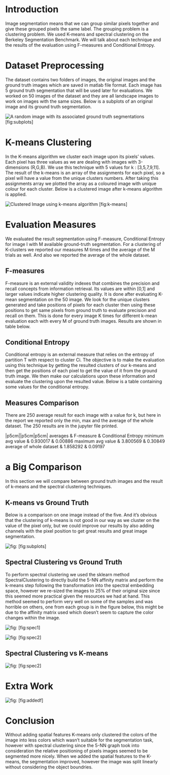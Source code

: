 Introduction
============

Image segmentation means that we can group similar pixels together and give these grouped pixels the same label. The grouping problem is a clustering problem. We used K-means and spectral clustering on the Berkeley Segmentation Benchmark. We will talk about each technique and the results of the evaluation using F-measures and Conditional Entropy.

Dataset Preprocessing
=====================

The dataset contains two folders of images, the original images and the ground truth images which are saved in matlab file format. Each image has 5 ground truth segmentation that will be used later for evaluations. We worked on 50 images of the dataset and they are all landscape images to work on images with the same sizes. Below is a subplots of an original image and its ground truth segmentation.

![A random image with its associated ground truth segmentations](images/comb_images.jpg "fig:") [fig:subplots]

K-means Clustering
==================

In the K-means algorithm we cluster each image upon its pixels’ values. Each pixel has three values as we are dealing with images with 3-dimensions (R,G,B). We use this technique with 5 values for k : [3,5,7,9,11]. The result of the k-means is an array of the assignments for each pixel, so a pixel will have a value from the unique clusters numbers. After taking this assignments array we plotted the array as a coloured image with unique colour for each cluster. Below is a clustered image after k-means algorithm is applied.

![Clustered Image using k-means algorithm](images/k-means.jpg "fig:") [fig:k-means]

Evaluation Measures
===================

We evaluated the result segmentation using F-measure, Conditional Entropy for image I with M available ground-truth segmentation. For a clustering of K-clusters we reported our measures M times and the average of the M trials as well. And also we reported the average of the whole dataset.

F-measures
----------

F-measure is an external validity indexes that combines the precision and recall concepts from information retrieval. Its values are within [0,1] and larger values indicate higher clustering quality. It is done after evaluating K-mean segmentation on the 50 image. We look for the unique clusters generated and take positions of pixels for each cluster then using these positions to get same pixels from ground truth to evaluate precision and recall on them. This is done for every image K times for different k-mean evaluation each with every M of ground truth images. Results are shown in table below.

Conditional Entropy
-------------------

Conditional entropy is an external measure that relies on the entropy of partition T with respect to cluster Ci. The objective is to make the evaluation using this technique by getting the resulted clusters of our k-means and then get the positions of each pixel to get the value of it from the ground truth image. We then make our calculations upon these information and evaluate the clustering upon the resulted value. Below is a table containing some values for the conditional entropy.

Measures Comparison
-------------------

There are 250 average result for each image with a value for k, but here in the report we reported only the min, max and the average of the whole dataset. The 250 results are in the jupyter file printed.

<span> |p<span>5cm</span>||p<span>5cm</span>|p<span>5cm</span>| </span>
averages & F-measure & Conditional Entropy
minimum avg value & 0.930017 & 0.00886
maximum avg value & 3.800569 & 0.30849
average of whole dataset & 1.858292 & 0.09197

a Big Comparison
================

In this section we will compare between ground truth images and the result of k-means and the spectral clustering techniques.

K-means vs Ground Truth
-----------------------

Below is a comparison on one image instead of the five. And it’s obvious that the clustering of k-means is not good in our way as we cluster on the value of the pixel only, but we could improve our results by also adding channels with the pixel position to get great results and great image segmentation.

![](images/comparison1.jpg "fig:") [fig:subplots]

Spectral Clustering vs Ground Truth
-----------------------------------

To perform spectral clustering we used the sklearn method SpectralClustering to directly build the 5-NN affinity matrix and perform the k-means step following the transformation into the spectral embedding space, however we re-sized the images to 25% of their original size since this seemed more practical given the resources we had at hand. This method seemed to perform very well on some of the samples and was horrible on others, one from each group is in the figure below, this might be due to the affinity matrix used which doesn’t seem to capture the color changes within the image.

![](images/spectral_1.jpg "fig:") [fig:spec1]

![](images/spectral_2.jpg "fig:") [fig:spec2]

Spectral Clustering vs K-means
------------------------------

![](images/spec_kmean.jpg "fig:") [fig:spec2]

Extra Work
==========

![](images/added_f.jpg "fig:") [fig:addedf]

Conclusion
==========

Without adding spatial features K-means only clustered the colors of the image into less colors which wasn’t suitable for the segmentation task, however with spectral clustering since the 5-NN graph took into consideration the relative positioning of pixels images seemed to be segmented more nicely. When we added the spatial features to the K-means, the segmentation improved, however the image was split linearly without considering the object boundries.
